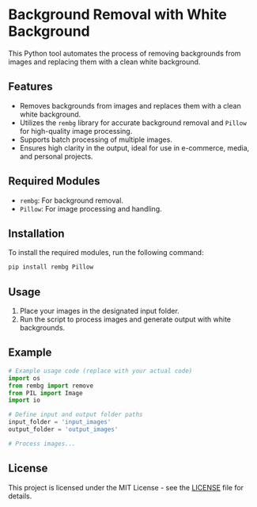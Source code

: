 # Background Removal with White Background

This Python tool automates the process of removing backgrounds from images and replacing them with a clean white background.

## Features
- Removes backgrounds from images and replaces them with a clean white background.
- Utilizes the `rembg` library for accurate background removal and `Pillow` for high-quality image processing.
- Supports batch processing of multiple images.
- Ensures high clarity in the output, ideal for use in e-commerce, media, and personal projects.

## Required Modules
- `rembg`: For background removal.
- `Pillow`: For image processing and handling.

## Installation
To install the required modules, run the following command:

```bash
pip install rembg Pillow
```

## Usage
1. Place your images in the designated input folder.
2. Run the script to process images and generate output with white backgrounds.

## Example
```python
# Example usage code (replace with your actual code)
import os
from rembg import remove
from PIL import Image
import io

# Define input and output folder paths
input_folder = 'input_images'
output_folder = 'output_images'

# Process images...
```

## License
This project is licensed under the MIT License - see the [LICENSE](LICENSE) file for details.
